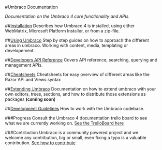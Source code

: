#Umbraco Documentation

_Documentation on the Umbraco 4 core functionality and APIs._

##[Installation](Installation/index.md)
Describes how Umbraco 4 is installed, using either WebMatrix, Microsoft Platform Installer, or from a zip-file. 

##[Using Umbraco](Using-Umbraco/index.md)
Step by step guides on how to approach the different areas in umbraco. Working with content, media, templating or developement. 

##[Developers API Reference](Reference/index.md)
Covers API reference, searching, querying and management APIs.

##[Cheatsheets](Cheatsheets/index.md)
Cheatsheets for easy overview of different areas like the Razor API and Views syntax

##[Extending Umbraco](Extending-Umbraco/index.md)
Documentation on how to extend umbraco with your own editors, trees, sections, and how to distribute those extensions as packages **(coming soon)**

##[Development Guidelines](Development-Guidelines/index.md)
How to work with the Umbraco codebase.

###Progress
Consult the Umbraco 4 documentation trello board to see what we are currently working on.
[See the TrelloBoard here](https://trello.com/board/umbraco-4-documentation/4fdb02df8fc3ef067e809e95)

###Contribution
Umbraco is a community powered project and we welcome any contribution, big or small, even fixing a typo is a valuable contribution.
[See how to contribute](https://github.com/umbraco/Umbraco4Docs)



 
